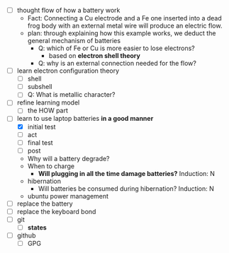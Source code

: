- [ ] thought flow of how a battery work
	- Fact: Connecting a Cu electrode and a Fe one inserted into a dead frog body with an external metal wire will produce an electric flow.
	- plan: through explaining how this example works, we deduct the general mechanism of batteries
		- Q: which of Fe or Cu is more easier to lose electrons?
			- based on **electron shell theory**
		- Q: why is an external connection needed for the flow?
- [ ] learn electron configuration theory
	- [ ] shell
	- [ ] subshell
	- [ ] Q: What is metallic character?
- [ ] refine learning model
	- [ ] the HOW part	
- [ ] learn to use laptop batteries **in a good manner**
	- [x] initial test
	- [ ] act
	- [ ] final test
	- [ ] post
	- Why will a battery degrade?
	- When to charge
		- **Will plugging in all the time damage batteries?** Induction: N
	- hibernation
		- Will batteries be consumed during hibernation? Induction: N
	- ubuntu power management
- [ ] replace the battery
- [ ] replace the keyboard bond
- [ ] git
	- [ ] **states**
- [ ] github 
	- [ ] GPG
	
<!--stackedit_data:
eyJoaXN0b3J5IjpbMTI2OTY0Njg2M119
-->
